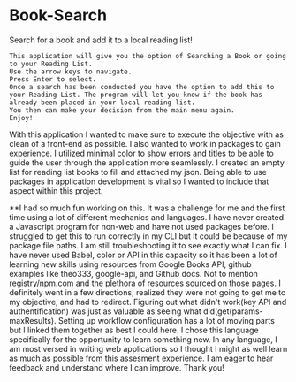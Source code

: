 # Book-Search
Search for a book and add it to a local reading list!

	This application will give you the option of Searching a Book or going to your Reading List.
	Use the arrow keys to navigate.
	Press Enter to select.
	Once a search has been conducted you have the option to add this to your Reading List. The program will let you know if the book has already been placed in your local reading list.
	You then can make your decision from the main menu again.
	Enjoy!



With this application I wanted to make sure to execute the objective with as clean of a front-end as possible. I also wanted to work in packages to gain experience. I utilized minimal color to show errors and titles to be able to guide the user through the application more seamlessly. I created an empty list for reading list books to fill and attached my json. Being able to use packages in application development is vital so I wanted to include that aspect within this project.

**I had so much fun working on this. It was a challenge for me and the first time using a lot of different mechanics and languages. I have never created a Javascript program for non-web and have not used packages before. I struggled to get this to run correctly in my CLI but it could be because of my package file paths. I am still troubleshooting it to see exactly what I can fix.
I have never used Babel, color or API in this capacity so it has been a lot of learning new skills using resources from Google Books API, github examples like theo333, google-api, and Github docs. Not to mention registry/npm.com and the plethora of resources sourced on those pages. I definitely went in a few directions, realized they were not going to get me to my objective, and had to redirect. Figuring out what didn't work(key API and authentification) was just as valuable as seeing what did(get(params-maxResults). Setting up workflow configuration has a lot of moving parts but I linked them together as best I could here.
I chose this language specifically for the opportunity to learn something new. In any language, I am most versed in writing web applications so I thought I might as well learn as much as possible from this assesment experience.
I am eager to hear feedback and understand where I can improve.
Thank you!
